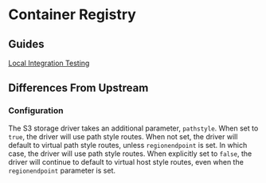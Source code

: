 # Container Registry

## Guides

[Local Integration Testing](storage-driver-integration-testing-guide.md)

## Differences From Upstream

### Configuration

The S3 storage driver takes an additional parameter, `pathstyle`.
When set to `true`, the driver will use path style routes.
When not set, the driver will default to virtual path style routes, unless
`regionendpoint` is set. In which case, the driver will use path style routes.
When explicitly set to `false`, the driver will continue to default to virtual
host style routes, even when the `regionendpoint` parameter is set.
